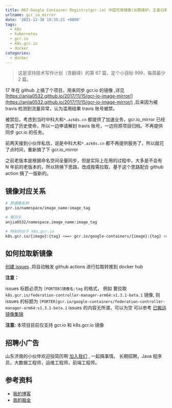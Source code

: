 ```yaml
---
title: 067-Google Container Registry(gcr.io) 中国可用镜像(长期维护，王者归来)
urlname: gcr_io_mirror
date: '2021-12-30 19:35:21 +0800'
tags:
  - k8s
  - kubernetes
  - gcr.io
  - k8s.gcr.io
  - docker
categories:
  - docker
---
```


> 这是坚持技术写作计划（含翻译）的第 67 篇，定个小目标 999，每周最少 2 篇。

17 年在 github 上搞了个项目，用来同步 gcr.io 的镜像 ,详见 [https://anjia0532.github.io/2017/11/15/gcr-io-image-mirror/](https://anjia0532.github.io/2017/11/15/gcr-io-image-mirror/) ,后来因为被 travis 检测到流量异常，认为滥用结果 travis 账号被禁。

被禁后，考虑到当时中科大和`*.azk8s.cn` 都提供了加速业务，gcr.io_mirror 已经完成了历史使命，所以一边申请解封 travis 账号，一边将原项目归档，不再提供同步 gcr.io 的任务。

前两天接到小伙伴私信，说是中科大和`*.azk8s.cn` 都不再提供服务了，所以就花了点时间，重新搞了下 gcr.io_mirror

<!-- more -->

之前老版本是根据命名空间全量同步，但是实际上在用的过程中，大多是不会有 N 年前的老版本的，所以转换下思路，改成按需拉取，基于这个思路配合 github action 搞了一版新的。

## 镜像对应关系

```bash
# 原镜像名称
gcr.io/namespace/image_name:image_tag

# 等同于
anjia0532/namespace.image_name:image_tag

# 特别的对于 k8s.gcr.io
k8s.gcr.io/{image}:{tag} <==> gcr.io/google-containers/{image}:{tag} <==> anjia0532/google-containers.{image}:{tag}
```

## 如何拉取新镜像

[创建 issues](https://github.com/anjia0532/gcr.io_mirror/issues/new?assignees=&labels=porter&template=gcr-io_porter.md&title=%5BPORTER%5D) ,将自动触发 github actions 进行拉取转推到 docker hub

**注意：**

issues 标题必须为 `[PORTER]镜像名:tag` 的格式，
例如 要拉取 `k8s.gcr.io/federation-controller-manager-arm64:v1.3.1-beta.1` 镜像,
则 issues 的标题为
`[PORTER]gcr.io/google-containers/federation-controller-manager-arm64:v1.3.1-beta.1`
issues 的内容无所谓，可以为空
可以参考 [已搬运镜像集锦](https://github.com/anjia0532/gcr.io_mirror/issues?q=is%3Aissue+label%3Aporter+)

**注意:**
本项目目前仅支持 gcr.io 和 k8s.gcr.io 镜像

## 招聘小广告

山东济南的小伙伴欢迎投简历啊 [加入我们](https://www.zhipin.com/job_detail/20db89ac1adece6d3nZ-2tu1E1Q~.html) , 一起搞事情。
长期招聘，Java 程序员，大数据工程师，运维工程师，前端工程师。

## 参考资料

- [我的博客](https://anjia0532.github.io/2021/12/30/gcr_io_mirror/)
- [我的掘金](https://juejin.cn/post/7047669822435360805/)
